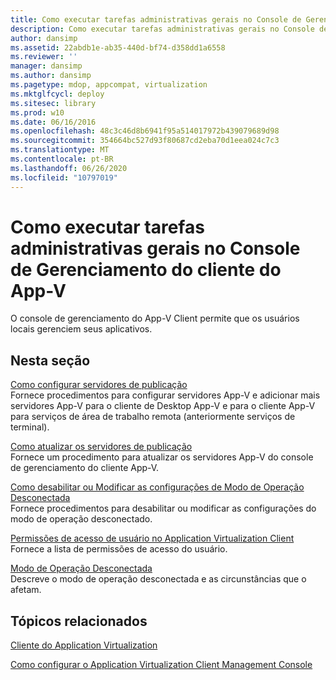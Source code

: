 ```yaml
---
title: Como executar tarefas administrativas gerais no Console de Gerenciamento do cliente do App-V
description: Como executar tarefas administrativas gerais no Console de Gerenciamento do cliente do App-V
author: dansimp
ms.assetid: 22abdb1e-ab35-440d-bf74-d358dd1a6558
ms.reviewer: ''
manager: dansimp
ms.author: dansimp
ms.pagetype: mdop, appcompat, virtualization
ms.mktglfcycl: deploy
ms.sitesec: library
ms.prod: w10
ms.date: 06/16/2016
ms.openlocfilehash: 48c3c46d8b6941f95a514017972b439079689d98
ms.sourcegitcommit: 354664bc527d93f80687cd2eba70d1eea024c7c3
ms.translationtype: MT
ms.contentlocale: pt-BR
ms.lasthandoff: 06/26/2020
ms.locfileid: "10797019"
---
```

# Como executar tarefas administrativas gerais no Console de Gerenciamento do cliente do App-V


O console de gerenciamento do App-V Client permite que os usuários locais gerenciem seus aplicativos.

## Nesta seção


<a href="" id="how-to-set-up-publishing-servers"></a>[Como configurar servidores de publicação](how-to-set-up-publishing-servers.md)  
Fornece procedimentos para configurar servidores App-V e adicionar mais servidores App-V para o cliente de Desktop App-V e para o cliente App-V para serviços de área de trabalho remota (anteriormente serviços de terminal).

<a href="" id="how-to-refresh-the-publishing-servers"></a>[Como atualizar os servidores de publicação](how-to-refresh-the-publishing-servers.md)  
Fornece um procedimento para atualizar os servidores App-V do console de gerenciamento do cliente App-V.

<a href="" id="how-to-disable-or-modify-disconnected-operation-mode-settings"></a>[Como desabilitar ou Modificar as configurações de Modo de Operação Desconectada](how-to-disable-or-modify-disconnected-operation-mode-settings.md)  
Fornece procedimentos para desabilitar ou modificar as configurações do modo de operação desconectado.

<a href="" id="user-access-permissions-in-application-virtualization-client"></a>[Permissões de acesso de usuário no Application Virtualization Client](user-access-permissions-in-application-virtualization-client.md)  
Fornece a lista de permissões de acesso do usuário.

<a href="" id="disconnected-operation-mode"></a>[Modo de Operação Desconectada](disconnected-operation-mode.md)  
Descreve o modo de operação desconectada e as circunstâncias que o afetam.

## Tópicos relacionados


[Cliente do Application Virtualization](application-virtualization-client.md)

[Como configurar o Application Virtualization Client Management Console](how-to-configure-the-client-in-the-application-virtualization-client-management-console.md)

 

 





